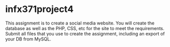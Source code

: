 # infx371project4
This assignment is to create a social media website. You will create the database as well as the PHP, CSS, etc for the site to meet the requirements. Submit all files that you use to create the assignment, including an export of your DB from MySQL.

